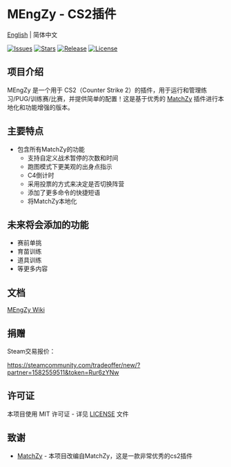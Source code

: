 # MEngZy - CS2插件

[English](README_EN.md) | 简体中文

[![Issues](https://img.shields.io/github/issues/MEngYangX/MEngZy?style=flat-square&label=Issues)](https://github.com/MEngYangX/MEngZy/issues)
[![Stars](https://img.shields.io/github/stars/MEngYangX/MEngZy?style=flat-square&label=Stars)](https://github.com/MEngYangX/MEngZy/stargazers)
[![Release](https://img.shields.io/github/v/release/MEngYangX/MEngZy?style=flat-square&label=Release)](https://github.com/MEngYangX/MEngZy/releases)
[![License](https://img.shields.io/github/license/MEngYangX/MEngZy?style=flat-square&label=License)](https://github.com/MEngYangX/MEngZy/blob/main/LICENSE)

## 项目介绍

MEngZy 是一个用于 CS2（Counter Strike 2）的插件，用于运行和管理练习/PUG/训练赛/比赛，并提供简单的配置！这是基于优秀的 [MatchZy](https://github.com/shobhit-pathak/MatchZy) 插件进行本地化和功能增强的版本。

## 主要特点

* 包含所有MatchZy的功能
  * 支持自定义战术暂停的次数和时间
  * 跑图模式下更美观的出身点指示
  * C4倒计时
  * 采用投票的方式来决定是否切换阵营
  * 添加了更多命令的快捷短语
  * 将MatchZy本地化

## 未来将会添加的功能

* 赛前单挑
* 育苗训练
* 道具训练
* 等更多内容

## 文档

[MEngZy Wiki](https://github.com/MEngYangX/MEngZy/wiki)

## 捐赠

Steam交易报价：

https://steamcommunity.com/tradeoffer/new/?partner=1582559511&token=Rur6zYNw

## 许可证

本项目使用 MIT 许可证 - 详见 [LICENSE](LICENSE) 文件

## 致谢

* [MatchZy](https://github.com/shobhit-pathak/MatchZy) - 本项目改编自MatchZy，这是一款非常优秀的cs2插件